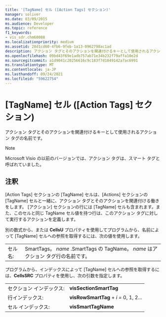```yaml
---
title: '[TagName] セル ([Action Tags] セクション)'
manager: soliver
ms.date: 03/09/2015
ms.audience: Developer
ms.topic: reference
f1_keywords:
- vis_sdr.chm60088
ms.localizationpriority: medium
ms.assetid: 28d1cd60-4fb6-9feb-1a13-0962798ac1ad
description: アクション タグとそのアクションを関連付けるキーとして使用されるアクション タグの名前です。
ms.openlocfilehash: 09bd43f69e1adb757ab71e34b232f79affa10e2d
ms.sourcegitcommit: a1d9041c20256616c9c183f7d1049142a7ac6991
ms.translationtype: MT
ms.contentlocale: ja-JP
ms.lasthandoff: 09/24/2021
ms.locfileid: "59622754"
---
```

# <a name="tagname-cell-action-tags-section"></a>[TagName] セル ([Action Tags] セクション)

アクション タグとそのアクションを関連付けるキーとして使用されるアクション タグの名前です。
  
> [!NOTE]
> Microsoft Visio の以前のバージョンでは、アクション タグは、スマート タグと呼ばれていました。 
  
## <a name="remarks"></a>注釈

 [Action Tags] セクションの [TagName] セルは、[Actions] セクションの [TagName] セルと一緒に、アクション タグとそのアクションを関連付ける働きをします。 [アクション] セクションの行には [TagName] セルも含まれます。また、このセルと同じ TagName セル値を持つ行は、このアクション タグに対して実行するアクションを定義します。 
  
別の数式から、または **CellsU** プロパティを使用してプログラムから、名前によって [TagName] セルへの参照を取得するには、次の値を使用します。 
  
|||
|:-----|:-----|
| セル名:  <br/> | SmartTags。  *name*  .SmartTags の TagName。 *name*  はアクション タグ行の名前です。  <br/> |
   
プログラムから、インデックスによって [TagName] セルへの参照を取得するには、**CellsSRC** プロパティを使用し、次の引数を指定します。 
  
|||
|:-----|:-----|
| セクション インデックス:  <br/> |**visSectionSmartTag** <br/> |
| 行インデックス:  <br/> |**visRowSmartTag**  +  *i* *=* 0, 1, 2...  <br/> |
| セル インデックス:  <br/> |**visSmartTagName** <br/> |
   

